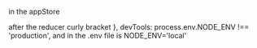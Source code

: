 in the appStore

after the reducer curly bracket
},
  devTools: process.env.NODE_ENV !== 'production',
  and in the .env file is
  NODE_ENV='local'